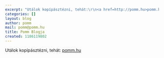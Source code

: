 ```yaml
---
excerpt: "Utálok kopípásztézni, tehát:\r\n<a href=http://pomm.hu>pomm.hu</a>"
categories: []
layout: blog
author: pomm
mail: pomm@pomm.hu
title: Pomm Blogja
created: 1186119802
---
```

Utálok kopípásztézni, tehát:
<a href=http://pomm.hu>pomm.hu</a>

